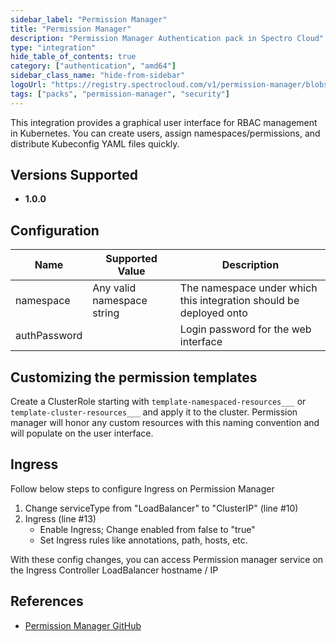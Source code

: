 ```yaml
---
sidebar_label: "Permission Manager"
title: "Permission Manager"
description: "Permission Manager Authentication pack in Spectro Cloud"
type: "integration"
hide_table_of_contents: true
category: ["authentication", "amd64"]
sidebar_class_name: "hide-from-sidebar"
logoUrl: "https://registry.spectrocloud.com/v1/permission-manager/blobs/sha256:15d08b02d78823c12616b72d1b5adb0520940016b89bae1f758e6f1a105597ff?type=image/png"
tags: ["packs", "permission-manager", "security"]
---
```


This integration provides a graphical user interface for RBAC management in Kubernetes. You can create users, assign
namespaces/permissions, and distribute Kubeconfig YAML files quickly.

## Versions Supported

<Tabs queryString="versions">
<TabItem label="1.0.x" value="1.0.x">

- **1.0.0**

</TabItem>
</Tabs>

## Configuration

| Name         | Supported Value            | Description                                                        |
| ------------ | -------------------------- | ------------------------------------------------------------------ |
| namespace    | Any valid namespace string | The namespace under which this integration should be deployed onto |
| authPassword |                            | Login password for the web interface                               |

## Customizing the permission templates

Create a ClusterRole starting with `template-namespaced-resources___` or `template-cluster-resources___` and apply it to
the cluster. Permission manager will honor any custom resources with this naming convention and will populate on the
user interface.

## Ingress

Follow below steps to configure Ingress on Permission Manager

1. Change serviceType from "LoadBalancer" to "ClusterIP" (line #10)
2. Ingress (line #13)
   - Enable Ingress; Change enabled from false to "true"
   - Set Ingress rules like annotations, path, hosts, etc.

With these config changes, you can access Permission manager service on the Ingress Controller LoadBalancer hostname /
IP

## References

- [Permission Manager GitHub](https://github.com/sighupio/permission-manager)
